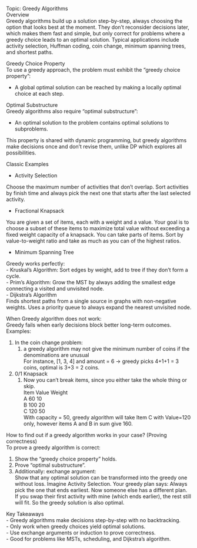 Topic: Greedy Algorithms    
Overview    
Greedy algorithms build up a solution step-by-step, always choosing the option that looks best at the moment. They don’t reconsider decisions later, which makes them fast and simple, but only correct for problems where a greedy choice leads to an optimal solution. Typical applications include activity selection, Huffman coding, coin change, minimum spanning trees, and shortest paths.

Greedy Choice Property    
To use a greedy approach, the problem must exhibit the “greedy choice property”:  

- A global optimal solution can be reached by making a locally optimal choice at each step.

Optimal Substructure    
Greedy algorithms also require “optimal substructure”:  

- An optimal solution to the problem contains optimal solutions to subproblems.

This property is shared with dynamic programming, but greedy algorithms make decisions once and don’t revise them, unlike DP which explores all possibilities.

Classic Examples

- Activity Selection  

Choose the maximum number of activities that don’t overlap. Sort activities by finish time and always pick the next one that starts after the last selected activity.

- Fractional Knapsack  

You are given a set of items, each with a weight and a value. Your goal is to choose a subset of these items to maximize total value without exceeding a fixed weight capacity of a knapsack. You can take parts of items. Sort by value-to-weight ratio and take as much as you can of the highest ratios.

- Minimum Spanning Tree  

Greedy works perfectly:  
\- Kruskal’s Algorithm: Sort edges by weight, add to tree if they don’t form a cycle.  
\- Prim’s Algorithm: Grow the MST by always adding the smallest edge connecting a visited and unvisited node.  
     \-     Dijkstra’s Algorithm    
Finds shortest paths from a single source in graphs with non-negative weights. Uses a priority queue to always expand the nearest unvisited node.

When Greedy algorithm does not work:  
Greedy fails when early decisions block better long-term outcomes.  
Examples:  

1. In the coin change problem:  
   1. a greedy algorithm may not give the minimum number of coins if the denominations are unusual  
      For instance, \[1, 3, 4\] and amount \= 6 → greedy picks 4+1+1 \= 3 coins, optimal is 3+3 \= 2 coins.  
2. 0/1 Knapsack  
   1. Now you can’t break items, since you either take the whole thing or skip.  
      Item	Value	Weight	  
      A	60	10	  
      B	100	20	  
      C	120	50	  
      With capacity \= 50, greedy algorithm will take Item C with Value=120 only, however items A and B in sum give 160\.

How to find out if a greedy algorithm works in your case?  (Proving correctness)  
To prove a greedy algorithm is correct:

1. Show the “greedy choice property” holds.  
2. Prove “optimal substructure”.  
3. Additionally: exchange argument:  
   Show that any optimal solution can be transformed into the greedy one without loss. Imagine Activity Selection. Your greedy plan says: Always pick the one that ends earliest. Now someone else has a different plan. If you swap their first activity with mine (which ends earlier), the rest still will fit. So the greedy solution is also optimal.

Key Takeaways    
\- Greedy algorithms make decisions step-by-step with no backtracking.  
\- Only work when greedy choices yield optimal solutions.  
\- Use exchange arguments or induction to prove correctness.  
\- Good for problems like MSTs, scheduling, and Dijkstra’s algorithm.

